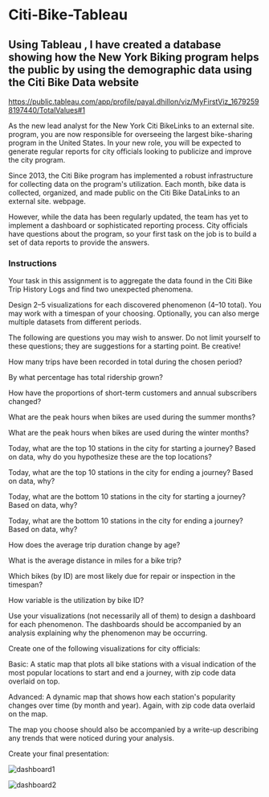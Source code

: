 # Citi-Bike-Tableau
## Using Tableau , I have created a database showing how the New York Biking program helps the public by using the demographic data using the  Citi Bike Data website
https://public.tableau.com/app/profile/payal.dhillon/viz/MyFirstViz_16792598197440/TotalValues#1 

As the new lead analyst for the New York Citi BikeLinks to an external site. program, you are now responsible for overseeing the largest bike-sharing program in the United States. In your new role, you will be expected to generate regular reports for city officials looking to publicize and improve the city program.

Since 2013, the Citi Bike program has implemented a robust infrastructure for collecting data on the program's utilization. Each month, bike data is collected, organized, and made public on the Citi Bike DataLinks to an external site. webpage.

However, while the data has been regularly updated, the team has yet to implement a dashboard or sophisticated reporting process. City officials have questions about the program, so your first task on the job is to build a set of data reports to provide the answers.


### Instructions
Your task in this assignment is to aggregate the data found in the Citi Bike Trip History Logs and find two unexpected phenomena.

Design 2–5 visualizations for each discovered phenomenon (4–10 total). You may work with a timespan of your choosing. Optionally, you can also merge multiple datasets from different periods.

The following are questions you may wish to answer. Do not limit yourself to these questions; they are suggestions for a starting point. Be creative!

How many trips have been recorded in total during the chosen period?

By what percentage has total ridership grown?

How have the proportions of short-term customers and annual subscribers changed?

What are the peak hours when bikes are used during the summer months?

What are the peak hours when bikes are used during the winter months?

Today, what are the top 10 stations in the city for starting a journey? Based on data, why do you hypothesize these are the top locations?

Today, what are the top 10 stations in the city for ending a journey? Based on data, why?

Today, what are the bottom 10 stations in the city for starting a journey? Based on data, why?

Today, what are the bottom 10 stations in the city for ending a journey? Based on data, why?

How does the average trip duration change by age?

What is the average distance in miles for a bike trip?

Which bikes (by ID) are most likely due for repair or inspection in the timespan?

How variable is the utilization by bike ID?

Use your visualizations (not necessarily all of them) to design a dashboard for each phenomenon. The dashboards should be accompanied by an analysis explaining why the phenomenon may be occurring.

Create one of the following visualizations for city officials:

Basic: A static map that plots all bike stations with a visual indication of the most popular locations to start and end a journey, with zip code data overlaid on top.

Advanced: A dynamic map that shows how each station's popularity changes over time (by month and year). Again, with zip code data overlaid on the map.

The map you choose should also be accompanied by a write-up describing any trends that were noticed during your analysis.

Create your final presentation:

![dashboard1](https://user-images.githubusercontent.com/116124181/226211924-d27467f5-06a3-498b-a871-71fbb8688a3b.png)

![dashboard2](https://user-images.githubusercontent.com/116124181/226211940-d36bcdcd-f4c2-4999-9e9a-87c076edf2b2.png)

